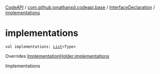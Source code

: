 [CodeAPI](../../index.md) / [com.github.jonathanxd.codeapi.base](../index.md) / [InterfaceDeclaration](index.md) / [implementations](.)

# implementations

`val implementations: `[`List`](https://kotlinlang.org/api/latest/jvm/stdlib/kotlin.collections/-list/index.html)`<Type>`

Overrides [ImplementationHolder.implementations](../-implementation-holder/implementations.md)

Implementations

